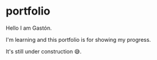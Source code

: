 # portfolio

Hello I am Gastón.

I'm learning and this portfolio is for showing my progress.

It's still under construction 😅.
